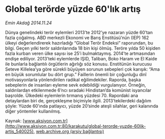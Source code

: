 # Global terörde yüzde 60'lık artış

*Emin Akdağ 2014.11.24*

<div class="pNewsDetailMainContent" itemprop="articleBody">
 <p>
  Dünya genelindeki terör eylemleri 2013’te 2012’ye nazaran yüzde 60’tan fazla çoğalmış. ABD merkezli Ekonomi ve Barış Enstitüsü’nün (IEP) 162 ülkeyi değerlendirerek hazırladığı “Global Terör Endeksi” raporundan, bu bilgi. Geçen yılki terör saldırılarında 18 bin kişi ölmüş. Teröre yılda 50 kişiden fazla kurban veren ülke sayısı ise 25’i bulmaktaymış. 2014’te artmasından endişe ediliyor. 2013’teki eylemlerde IŞID, Taliban, Boko Haram ve El Kaide ile bunlarla bağlantılı örgütlerin ağırlığı söz konusu. Enstitünün kurucusu Seteve Killelea’ya göre sürekli büyüyen sorunun sebepleri çok karışık: “Ama en büyük sorumlular bu dört grup.” Faillerin önemli bir çoğunluğu dinî motivasyonlarla yönlendirilen radikal eğilimdekiler. Raporda, başka sebeplerin de insanları eyleme sevk edebildiği vurgulanıyor. Örneğin, saldırılardan etkilenmede 6’ncı sıradaki Hindistan’da komünist isyancılar başrolde. Ülkedeki eylemlerin tırmanış yüzdesi 70. Rapordaki ana detaylardan biri de, gerçekleşme biçimiyle ilgili. 2013’tekilerdeki dağılım şöyle: Yüzde 60’ında patlayıcı, yüzde 20’sinde ateşli silahlar, geri kalanında diğer yöntemler kullanılmış.
 </p>
</div>


Kaynak: [www.aksiyon.com.tr](http://www.aksiyon.com.tr:80/karakutu/global-terorde-yuzde-60lik-artis_540025), [web.archive.org (arşiv bağlantısı)](http://web.archive.org/web/20141222214952/http://www.aksiyon.com.tr:80/karakutu/global-terorde-yuzde-60lik-artis_540025)
